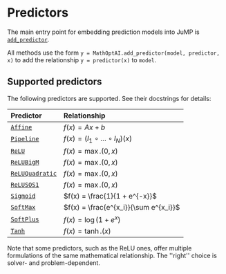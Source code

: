 # Predictors

The main entry point for embedding prediction models into JuMP is
[`add_predictor`](@ref).

All methods use the form `y = MathOptAI.add_predictor(model, predictor, x)` to
add the relationship `y = predictor(x)` to `model`.

## Supported predictors

The following predictors are supported. See their docstrings for details:

| Predictor          | Relationship                           |
| :----------------- | :------------------------------------- |
| [`Affine`](@ref)   |  $f(x) = Ax + b$                       |
| [`Pipeline`](@ref) |  $f(x) = (l_1 \circ \ldots \circ l_N)(x)$ |
| [`ReLU`](@ref)     |  $f(x) = \max.(0, x)$                  |
| [`ReLUBigM`](@ref) |  $f(x) = \max.(0, x)$                  |
| [`ReLUQuadratic`](@ref) |  $f(x) = \max.(0, x)$             |
| [`ReLUSOS1`](@ref) |  $f(x) = \max.(0, x)$                  |
| [`Sigmoid`](@ref)  |  $f(x) = \frac{1}{1 + e^{-x}}$         |
| [`SoftMax`](@ref)  |  $f(x) = \frac{e^{x_i}}{\sum e^{x_i}}$ |
| [`SoftPlus`](@ref) |  $f(x) = \log(1 + e^x)$                |
| [`Tanh`](@ref)     |  $f(x) = \tanh.(x)$                    |

Note that some predictors, such as the ReLU ones, offer multiple formulations of
the same mathematical relationship. The ''right'' choice is solver- and
problem-dependent.
